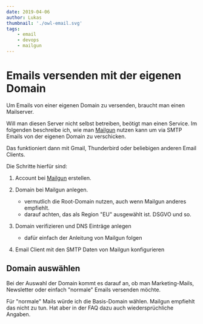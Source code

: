 ```yaml
---
date: 2019-04-06
author: Lukas
thumbnail: './owl-email.svg'
tags:
    - email
    - devops
    - mailgun
---
```


# Emails versenden mit der eigenen Domain

Um Emails von einer eigenen Domain zu versenden, braucht man einen Mailserver.

Will man diesen Server nicht selbst betreiben, beötigt man einen Service. Im folgenden beschreibe ich, wie man [Mailgun](https://mailgun.com) nutzen kann um via SMTP Emails von der eigenen Domain zu verschicken.

Das funktioniert dann mit Gmail, Thunderbird oder beliebigen anderen Email Clients.

Die Schritte hierfür sind:

1. Account bei [Mailgun](https://mailgun.com) erstellen.
2. Domain bei Mailgun anlegen.
   - vermutlich die Root-Domain nutzen, auch wenn Mailgun anderes empfiehlt.
   - darauf achten, das als Region "EU" ausgewählt ist. DSGVO und so.
3. Domain verifizieren und DNS Einträge anlegen

   - dafür einfach der Anleitung von Mailgun folgen

4. Email Client mit den SMTP Daten von Mailgun konfigurieren

## Domain auswählen

Bei der Auswahl der Domain kommt es darauf an, ob man Marketing-Mails, Newsletter oder einfach "normale" Emails versenden möchte.

Für "normale" Mails würde ich die Basis-Domain wählen. Mailgun empfiehlt das nicht zu tun. Hat aber in der FAQ dazu auch wiedersprüchliche Angaben.
